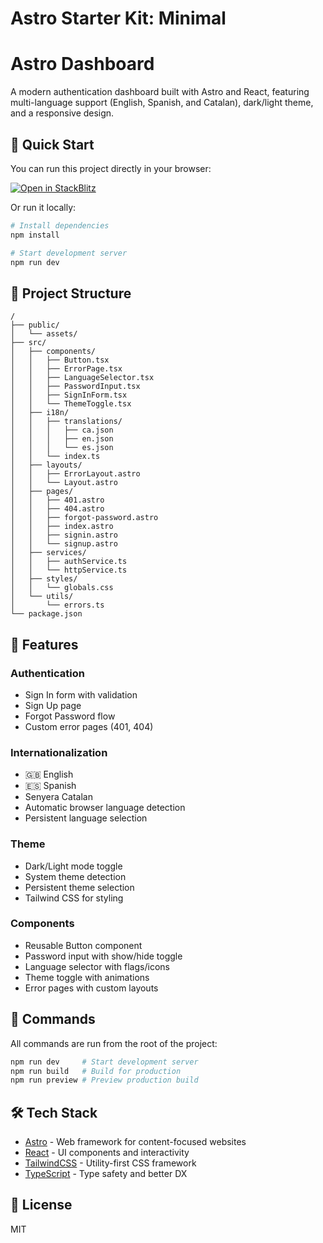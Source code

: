 # Astro Starter Kit: Minimal

# Astro Dashboard

A modern authentication dashboard built with Astro and React, featuring multi-language support (English, Spanish, and Catalan), dark/light theme, and a responsive design.

## 🚀 Quick Start

You can run this project directly in your browser:

[![Open in StackBlitz](https://developer.stackblitz.com/img/open_in_stackblitz.svg)](https://stackblitz.com/github/alvnavraii/astroDashBoard)

Or run it locally:

```bash
# Install dependencies
npm install

# Start development server
npm run dev
```

## 📁 Project Structure

```text
/
├── public/
│   └── assets/
├── src/
│   ├── components/
│   │   ├── Button.tsx
│   │   ├── ErrorPage.tsx
│   │   ├── LanguageSelector.tsx
│   │   ├── PasswordInput.tsx
│   │   ├── SignInForm.tsx
│   │   └── ThemeToggle.tsx
│   ├── i18n/
│   │   ├── translations/
│   │   │   ├── ca.json
│   │   │   ├── en.json
│   │   │   └── es.json
│   │   └── index.ts
│   ├── layouts/
│   │   ├── ErrorLayout.astro
│   │   └── Layout.astro
│   ├── pages/
│   │   ├── 401.astro
│   │   ├── 404.astro
│   │   ├── forgot-password.astro
│   │   ├── index.astro
│   │   ├── signin.astro
│   │   └── signup.astro
│   ├── services/
│   │   ├── authService.ts
│   │   └── httpService.ts
│   ├── styles/
│   │   └── globals.css
│   └── utils/
│       └── errors.ts
└── package.json
```

## 🌟 Features

### Authentication
- Sign In form with validation
- Sign Up page
- Forgot Password flow
- Custom error pages (401, 404)

### Internationalization
- 🇬🇧 English
- 🇪🇸 Spanish
- Senyera Catalan
- Automatic browser language detection
- Persistent language selection

### Theme
- Dark/Light mode toggle
- System theme detection
- Persistent theme selection
- Tailwind CSS for styling

### Components
- Reusable Button component
- Password input with show/hide toggle
- Language selector with flags/icons
- Theme toggle with animations
- Error pages with custom layouts

## 🧞 Commands

All commands are run from the root of the project:

```bash
npm run dev     # Start development server
npm run build   # Build for production
npm run preview # Preview production build
```

## 🛠️ Tech Stack

- [Astro](https://astro.build) - Web framework for content-focused websites
- [React](https://reactjs.org) - UI components and interactivity
- [TailwindCSS](https://tailwindcss.com) - Utility-first CSS framework
- [TypeScript](https://www.typescriptlang.org/) - Type safety and better DX

## 📝 License

MIT
